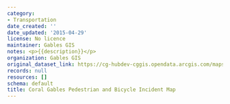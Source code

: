 ```yaml
---
category:
- Transportation
date_created: ''
date_updated: '2015-04-29'
license: No licence
maintainer: Gables GIS
notes: <p>{{description}}</p>
organization: Gables GIS
original_dataset_link: https://cg-hubdev-cggis.opendata.arcgis.com/maps/cggis::coral-gables-pedestrian-and-bicycle-incident-map
records: null
resources: []
schema: default
title: Coral Gables Pedestrian and Bicycle Incident Map
---
```

